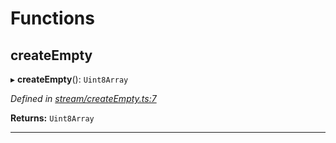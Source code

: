 

# Functions

<a id="createempty"></a>

##  createEmpty

▸ **createEmpty**(): `Uint8Array`

*Defined in [stream/createEmpty.ts:7](https://github.com/polkadot-js/common/blob/ca376a2/packages/trie-codec/src/stream/createEmpty.ts#L7)*

**Returns:** `Uint8Array`

___

